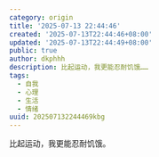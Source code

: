 ```yaml
---
category: origin
title: '2025-07-13 22:44:46'
created: '2025-07-13T22:44:46+08:00'
updated: '2025-07-13T22:44:49+08:00'
public: true
author: dkphhh
description: 比起运动，我更能忍耐饥饿……
tags:
  - 自我
  - 心理
  - 生活
  - 情绪
uuid: 202507132244469kbg
---
```


比起运动，我更能忍耐饥饿。
